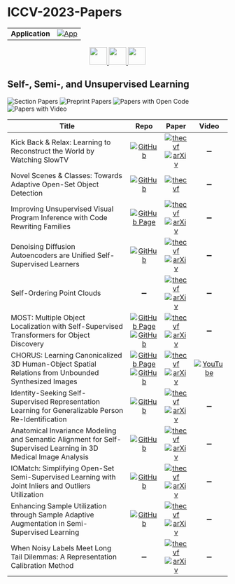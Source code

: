 # ICCV-2023-Papers

<table>
    <tr>
        <td><strong>Application</strong></td>
        <td>
            <a href="https://huggingface.co/spaces/DmitryRyumin/NewEraAI-Papers" style="float:left;">
                <img src="https://img.shields.io/badge/🤗-NewEraAI--Papers-FFD21F.svg" alt="App" />
            </a>
        </td>
    </tr>
</table>

<div align="center">
    <a href="https://github.com/DmitryRyumin/ICCV-2023-Papers/blob/main/sections/transfer-low-shot-and-continual-learning.md">
        <img src="https://cdn.jsdelivr.net/gh/DmitryRyumin/NewEraAI-Papers@main/images/left.svg" width="40" alt="" />
    </a>
    <a href="https://github.com/DmitryRyumin/ICCV-2023-Papers/">
        <img src="https://cdn.jsdelivr.net/gh/DmitryRyumin/NewEraAI-Papers@main/images/home.svg" width="40" alt="" />
    </a>
    <a href="https://github.com/DmitryRyumin/ICCV-2023-Papers/blob/main/sections/self--semi--meta--unsupervised-learning.md">
        <img src="https://cdn.jsdelivr.net/gh/DmitryRyumin/NewEraAI-Papers@main/images/right.svg" width="40" alt="" />
    </a>
</div>

## Self-, Semi-, and Unsupervised Learning

![Section Papers](https://img.shields.io/badge/Section%20Papers-12-42BA16) ![Preprint Papers](https://img.shields.io/badge/Preprint%20Papers-11-b31b1b) ![Papers with Open Code](https://img.shields.io/badge/Papers%20with%20Open%20Code-9-1D7FBF) ![Papers with Video](https://img.shields.io/badge/Papers%20with%20Video-1-FF0000)

| **Title** | **Repo** | **Paper** | **Video** |
|-----------|:--------:|:---------:|:---------:|
| Kick Back & Relax: Learning to Reconstruct the World by Watching SlowTV | [![GitHub](https://img.shields.io/github/stars/jspenmar/slowtv_monodepth?style=flat)](https://github.com/jspenmar/slowtv_monodepth) | [![thecvf](https://img.shields.io/badge/pdf-thecvf-7395C5.svg)](https://openaccess.thecvf.com/content/ICCV2023/papers/Spencer_Kick_Back__Relax_Learning_to_Reconstruct_the_World_by_ICCV_2023_paper.pdf) <br /> [![arXiv](https://img.shields.io/badge/arXiv-2307.10713-b31b1b.svg)](https://arxiv.org/abs/2307.10713) | :heavy_minus_sign: |
| Novel Scenes & Classes: Towards Adaptive Open-Set Object Detection | [![GitHub](https://img.shields.io/github/stars/CityU-AIM-Group/SOMA?style=flat)](https://github.com/CityU-AIM-Group/SOMA) | [![thecvf](https://img.shields.io/badge/pdf-thecvf-7395C5.svg)](https://openaccess.thecvf.com/content/ICCV2023/papers/Li_Novel_Scenes__Classes_Towards_Adaptive_Open-set_Object_Detection_ICCV_2023_paper.pdf) | :heavy_minus_sign: |
| Improving Unsupervised Visual Program Inference with Code Rewriting Families | [![GitHub Page](https://img.shields.io/badge/GitHub-Page-159957.svg)](https://bardofcodes.github.io/coref/) | [![thecvf](https://img.shields.io/badge/pdf-thecvf-7395C5.svg)](https://openaccess.thecvf.com/content/ICCV2023/papers/Ganeshan_Improving_Unsupervised_Visual_Program_Inference_with_Code_Rewriting_Families_ICCV_2023_paper.pdf) <br /> [![arXiv](https://img.shields.io/badge/arXiv-2309.14972-b31b1b.svg)](https://arxiv.org/abs/2309.14972) | :heavy_minus_sign: |
| Denoising Diffusion Autoencoders are Unified Self-Supervised Learners | [![GitHub](https://img.shields.io/github/stars/FutureXiang/ddae?style=flat)](https://github.com/FutureXiang/ddae) | [![thecvf](https://img.shields.io/badge/pdf-thecvf-7395C5.svg)](https://openaccess.thecvf.com/content/ICCV2023/papers/Xiang_Denoising_Diffusion_Autoencoders_are_Unified_Self-supervised_Learners_ICCV_2023_paper.pdf) <br /> [![arXiv](https://img.shields.io/badge/arXiv-2303.09769-b31b1b.svg)](https://arxiv.org/abs/2303.09769) | :heavy_minus_sign: |
| Self-Ordering Point Clouds | :heavy_minus_sign: | [![thecvf](https://img.shields.io/badge/pdf-thecvf-7395C5.svg)](https://openaccess.thecvf.com/content/ICCV2023/papers/Yang_Self-Ordering_Point_Clouds_ICCV_2023_paper.pdf) <br /> [![arXiv](https://img.shields.io/badge/arXiv-2304.00961-b31b1b.svg)](https://arxiv.org/abs/2304.00961) | :heavy_minus_sign: |
| MOST: Multiple Object Localization with Self-Supervised Transformers for Object Discovery | [![GitHub Page](https://img.shields.io/badge/GitHub-Page-159957.svg)](https://rssaketh.github.io/most) <br /> [![GitHub](https://img.shields.io/github/stars/rssaketh/MOST?style=flat)](https://github.com/rssaketh/MOST) | [![thecvf](https://img.shields.io/badge/pdf-thecvf-7395C5.svg)](https://openaccess.thecvf.com/content/ICCV2023/papers/Rambhatla_MOST_Multiple_Object_Localization_with_Self-Supervised_Transformers_for_Object_Discovery_ICCV_2023_paper.pdf) <br /> [![arXiv](https://img.shields.io/badge/arXiv-2304.05387-b31b1b.svg)](https://arxiv.org/abs/2304.05387) | :heavy_minus_sign: |
| CHORUS: Learning Canonicalized 3D Human-Object Spatial Relations from Unbounded Synthesized Images | [![GitHub Page](https://img.shields.io/badge/GitHub-Page-159957.svg)](https://jellyheadandrew.github.io/projects/chorus/) <br /> [![GitHub](https://img.shields.io/github/stars/jellyheadandrew/CHORUS?style=flat)](https://github.com/jellyheadandrew/CHORUS) | [![thecvf](https://img.shields.io/badge/pdf-thecvf-7395C5.svg)](https://openaccess.thecvf.com/content/ICCV2023/papers/Han_CHORUS__Learning_Canonicalized_3D_Human-Object_Spatial_Relations_from_Unbounded_ICCV_2023_paper.pdf) <br /> [![arXiv](https://img.shields.io/badge/arXiv-2308.12288-b31b1b.svg)](https://arxiv.org/abs/2308.12288) | [![YouTube](https://img.shields.io/badge/YouTube-%23FF0000.svg?style=for-the-badge&logo=YouTube&logoColor=white)](https://www.youtube.com/watch?v=3WwUdKsbqKQ) |
| Identity-Seeking Self-Supervised Representation Learning for Generalizable Person Re-Identification | [![GitHub](https://img.shields.io/github/stars/dcp15/ISR_ICCV2023_Oral?style=flat)](https://github.com/dcp15/ISR_ICCV2023_Oral) | [![thecvf](https://img.shields.io/badge/pdf-thecvf-7395C5.svg)](https://openaccess.thecvf.com/content/ICCV2023/papers/Dou_Identity-Seeking_Self-Supervised_Representation_Learning_for_Generalizable_Person_Re-Identification_ICCV_2023_paper.pdf) <br /> [![arXiv](https://img.shields.io/badge/arXiv-2308.08887-b31b1b.svg)](https://arxiv.org/abs/2308.08887) | :heavy_minus_sign: |
| Anatomical Invariance Modeling and Semantic Alignment for Self-Supervised Learning in 3D Medical Image Analysis | [![GitHub](https://img.shields.io/github/stars/alibaba-damo-academy/alice?style=flat)](https://github.com/alibaba-damo-academy/alice) | [![thecvf](https://img.shields.io/badge/pdf-thecvf-7395C5.svg)](https://openaccess.thecvf.com/content/ICCV2023/papers/Jiang_Anatomical_Invariance_Modeling_and_Semantic_Alignment_for_Self-supervised_Learning_in_ICCV_2023_paper.pdf) <br /> [![arXiv](https://img.shields.io/badge/arXiv-2302.05615-b31b1b.svg)](https://arxiv.org/abs/2302.05615) | :heavy_minus_sign: |
| IOMatch: Simplifying Open-Set Semi-Supervised Learning with Joint Inliers and Outliers Utilization | [![GitHub](https://img.shields.io/github/stars/nukezil/IOMatch?style=flat)](https://github.com/nukezil/IOMatch) | [![thecvf](https://img.shields.io/badge/pdf-thecvf-7395C5.svg)](https://openaccess.thecvf.com/content/ICCV2023/papers/Li_IOMatch_Simplifying_Open-Set_Semi-Supervised_Learning_with_Joint_Inliers_and_Outliers_ICCV_2023_paper.pdf) <br /> [![arXiv](https://img.shields.io/badge/arXiv-2308.13168-b31b1b.svg)](https://arxiv.org/abs/2308.13168) | :heavy_minus_sign: |
| Enhancing Sample Utilization through Sample Adaptive Augmentation in Semi-Supervised Learning | [![GitHub](https://img.shields.io/github/stars/GuanGui-nju/SAA?style=flat)](https://github.com/GuanGui-nju/SAA) | [![thecvf](https://img.shields.io/badge/pdf-thecvf-7395C5.svg)](https://openaccess.thecvf.com/content/ICCV2023/papers/Gui_Enhancing_Sample_Utilization_through_Sample_Adaptive_Augmentation_in_Semi-Supervised_Learning_ICCV_2023_paper.pdf) <br /> [![arXiv](https://img.shields.io/badge/arXiv-2309.03598-b31b1b.svg)](https://arxiv.org/abs/2309.03598) | :heavy_minus_sign: |
| When Noisy Labels Meet Long Tail Dilemmas: A Representation Calibration Method | :heavy_minus_sign: | [![thecvf](https://img.shields.io/badge/pdf-thecvf-7395C5.svg)](https://openaccess.thecvf.com/content/ICCV2023/papers/Zhang_When_Noisy_Labels_Meet_Long_Tail_Dilemmas_A_Representation_Calibration_ICCV_2023_paper.pdf) <br /> [![arXiv](https://img.shields.io/badge/arXiv-2211.10955-b31b1b.svg)](https://arxiv.org/abs/2211.10955) | :heavy_minus_sign: |
